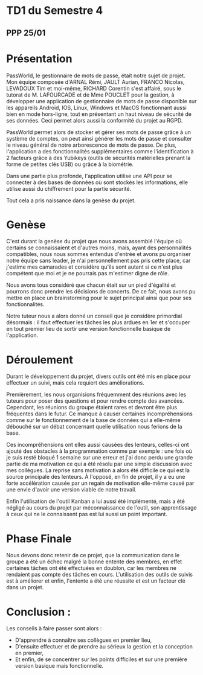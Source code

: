 # TD1 du Semestre 4
## PPP 25/01  
  

# Présentation

PassWorld, le gestionnaire de mots de passe, était notre sujet de projet. Mon équipe composée d'ARNAL Rémi, JAULT Aurian, FRANCO Nicolas, LEVADOUX Tim et moi-même, RICHARD Corentin s'est affairé, sous le tutorat de M. LAFOURCADE et de Mme POUCLET pour la gestion, à développer une application de gestionnaire de mots de passe disponible sur les appareils Android, IOS, Linux, Windows et MacOS fonctionnant aussi bien en mode hors-ligne, tout en présentant un haut niveau de sécurité de ses données. Ceci permet alors aussi la conformité du projet au RGPD.

PassWorld permet alors de stocker et gérer ses mots de passe grâce à un système de comptes, on peut ainsi générer les mots de passe et consulter le niveau général de notre arborescence de mots de passe. De plus, l'application a des fonctionnalités supplémentaires comme l'identification à 2 facteurs grâce à des Yubikeys (outils de sécurités matérielles prenant la forme de petites clés USB) ou grâce à la biométrie.

Dans une partie plus profonde, l'application utilise une API pour se connecter à des bases de données où sont stockés les informations, elle utilise aussi du chiffrement pour la partie sécurité.

Tout cela a pris naissance dans la genèse du projet.

# Genèse 

C'est durant la genèse du projet que nous avons assemblé l'équipe où certains se connaissaient et d'autres moins, mais, ayant des personnalités compatibles, nous nous sommes entendus d'entrée et avons pu organiser notre équipe sans leader, je n'ai personnellement pas pris cette place, car j'estime mes camarades et considère qu'ils sont autant si ce n'est plus compétent que moi et je ne pourrais pas m'estimer digne de rôle.

Nous avons tous considéré que chacun était sur un pied d'égalité et pourrons donc prendre les décisions de concerts. De ce fait, nous avons pu mettre en place un brainstorming pour le sujet principal ainsi que pour ses fonctionnalités.

Notre tuteur nous a alors donné un conseil que je considère primordial désormais : il faut effectuer les tâches les plus ardues en 1er et s'occuper en tout premier lieu de sortir une version fonctionnelle basique de l'application.
 
# Déroulement

Durant le développement du projet, divers outils ont été mis en place pour effectuer un suivi, mais cela requiert des améliorations.  

Premièrement, les nous organisions fréquemment des réunions avec les tuteurs pour poser des questions et pour rendre compte des avancées. Cependant, les réunions du groupe étaient rares et devront être plus fréquentes dans le futur. Ce manque à causer certaines incompréhensions comme sur le fonctionnement de la base de données qui a elle-même débouché sur un débat concernant quelle utilisation nous ferions de la base.  

Ces incompréhensions ont elles aussi causées des lenteurs, celles-ci ont ajouté des obstacles à la programmation comme par exemple : une fois où je suis resté bloqué 1 semaine sur une erreur et j'ai donc perdu une grande partie de ma motivation ce qui a été résolu par une simple discussion avec mes collègues. La reprise sans motivation a alors été difficile ce qui est la source principale des lenteurs. À l'opposé, en fin de projet, il y a eu une forte accélération causée par un regain de motivation elle-même causé par une envie d'avoir une version viable de notre travail.  

Enfin l'utilisation de l'outil Kanban a lui aussi été implémenté, mais a été négligé au cours du projet par méconnaissance de l'outil, son apprentissage à ceux qui ne le connaissent pas est lui aussi un point important.


# Phase Finale

Nous devons donc retenir de ce projet, que la communication dans le groupe a été un échec malgré la bonne entente des membres, en effet certaines tâches ont été effectuées en doublon, car les membres ne rendaient pas compte des tâches en cours. L'utilisation des outils de suivis est à améliorer et enfin, l'entente a été une réussite et est un facteur clé dans un projet.

# Conclusion :

Les conseils à faire passer sont alors :
- D'apprendre à connaître ses collègues en premier lieu,
- D'ensuite effectuer et de prendre au sérieux la gestion et la conception en premier,
- Et enfin, de se concentrer sur les points difficiles et sur une première version basique mais fonctionnelle.